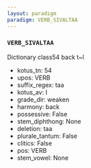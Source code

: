 ```yaml
---
layout: paradigm
paradigm: VERB_SIVALTAA
---
```

### ` VERB_SIVALTAA `

Dictionary class54 back t~l
* kotus_tn: 54
* upos: VERB
* suffix_regex: taa
* kotus_av: I
* grade_dir: weaken
* harmony: back
* possessive: False
* stem_diphthong: None
* deletion: taa
* plurale_tantum: False
* clitics: False
* pos: VERB
* stem_vowel: None
